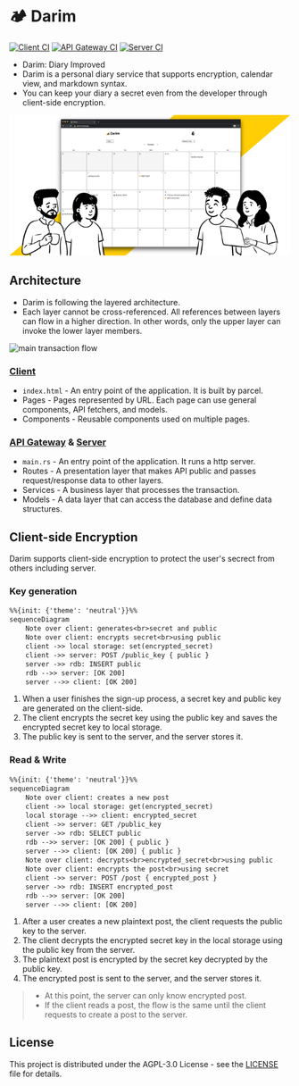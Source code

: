 # 🏕 Darim

[![Client CI](https://github.com/ParkSB/darim/workflows/Client%20CI/badge.svg)](https://github.com/ParkSB/darim/actions?query=workflow%3A%22Client+CI%22)
[![API Gateway CI](https://github.com/parksb/darim/workflows/API%20Gateway%20CI/badge.svg)](https://github.com/parksb/darim/actions?query=workflow%3A%22API+Gateway+CI%22)
[![Server CI](https://github.com/ParkSB/darim/workflows/Server%20CI/badge.svg)](https://github.com/ParkSB/darim/actions?query=workflow%3A%22Server+CI%22)

* Darim: Diary Improved
* Darim is a personal diary service that supports encryption, calendar view, and markdown syntax.
* You can keep your diary a secret even from the developer through client-side encryption.

![Preview](./client/src/pages/landing/images/thumb-without-text.svg)

## Architecture

* Darim is following the layered architecture.
* Each layer cannot be cross-referenced. All references between layers can flow in a higher direction. In other words, only the upper layer can invoke the lower layer members.

![main transaction flow](https://user-images.githubusercontent.com/6410412/107845706-f5655600-6e20-11eb-84c6-e1be521c9fb4.png)

### [Client](client)

* `index.html` - An entry point of the application. It is built by parcel.
* Pages - Pages represented by URL. Each page can use general components, API fetchers, and models.
* Components - Reusable components used on multiple pages.

### [API Gateway](api-gateway) & [Server](server)

* `main.rs` - An entry point of the application. It runs a http server.
* Routes - A presentation layer that makes API public and passes request/response data to other layers.
* Services - A business layer that processes the transaction.
* Models - A data layer that can access the database and define data structures.

## Client-side Encryption

Darim supports client-side encryption to protect the user's secrect from others including server.

### Key generation

```mermaid
%%{init: {'theme': 'neutral'}}%%
sequenceDiagram
    Note over client: generates<br>secret and public
    Note over client: encrypts secret<br>using public
    client ->> local storage: set(encrypted_secret)
    client ->> server: POST /public_key { public }
    server ->> rdb: INSERT public
    rdb -->> server: [OK 200]
    server -->> client: [OK 200]
```

1. When a user finishes the sign-up process, a secret key and public key are generated on the client-side.
1. The client encrypts the secret key using the public key and saves the encrypted secret key to local storage.
1. The public key is sent to the server, and the server stores it.

### Read & Write

```mermaid
%%{init: {'theme': 'neutral'}}%%
sequenceDiagram
    Note over client: creates a new post
    client ->> local storage: get(encrypted_secret)
    local storage -->> client: encrypted_secret
    client ->> server: GET /public_key
    server ->> rdb: SELECT public
    rdb -->> server: [OK 200] { public }
    server -->> client: [OK 200] { public }
    Note over client: decrypts<br>encrypted_secret<br>using public
    Note over client: encrypts the post<br>using secret
    client ->> server: POST /post { encrypted_post }
    server ->> rdb: INSERT encrypted_post
    rdb -->> server: [OK 200]
    server -->> client: [OK 200]
```

1. After a user creates a new plaintext post, the client requests the public key to the server.
1. The client decrypts the encrypted secret key in the local storage using the public key from the server.
1. The plaintext post is encrypted by the secret key decrypted by the public key.
1. The encrypted post is sent to the server, and the server stores it.

> * At this point, the server can only know encrypted post.
> * If the client reads a post, the flow is the same until the client requests to create a post to the server.

## License

This project is distributed under the AGPL-3.0 License - see the [LICENSE](LICENSE) file for details.
